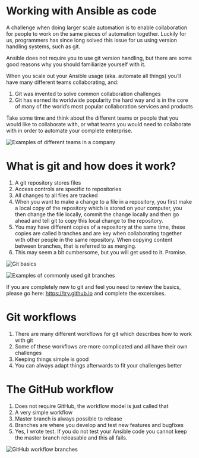 # Working with Ansible as code
A challenge when doing larger scale automation is to enable collaboration for people to work on the same pieces of automation together. Luckily for us, programmers has since long solved this issue for us using version handling systems, such as git.

Ansible does not require you to use git version handling, but there are some good reasons why you should familiarize yourself with it.

When you scale out your Ansible usage (aka. automate all things) you’ll have many different teams collaborating, and:
1. Git was invented to solve common collaboration challenges
2. Git has earned its worldwide popularity the hard way and is in the core of many of the world’s most popular collaboration services and products

Take some time and think about the different teams or people that you would like to collaborate with, or what teams you would need to collaborate with in order to automate your complete enterprise.

 ![Examples of different teams in a company](https://github.com/mglantz/ansible-roadshow/blob/master/content/different-teams.png?raw=true)

# What is git and how does it work?
1. A git repository stores files
2. Access controls are specific to repositories
3. All changes to all files are tracked
4. When you want to make a change to a file in a repository, you first make a local copy of the repository which is stored on your computer, you then change the file locally, commit the change locally and then go ahead and tell git to copy this local change to the repository. 
5. You may have different copies of a repository at the same time, these copies are called branches and are key when collaborating together with other people in the same repository. When copying content between branches, that is referred to as merging.
6. This may seem a bit cumbersome, but you will get used to it. Promise.

 ![Git basics](https://github.com/mglantz/ansible-roadshow/blob/master/content/git-repo.png?raw=true)
 
 ![Examples of commonly used git branches](https://github.com/mglantz/ansible-roadshow/blob/master/content/git-branches.png?raw=true)

If you are completely new to git and feel you need to review the basics, please go here: https://try.github.io and complete the excersises. 

# Git workflows
1. There are many different workflows for git which describes how to work with git
2. Some of these workflows are more complicated and all have their own challenges
3. Keeping things simple is good
4. You can always adapt things afterwards to fit your challenges better

# The GitHub workflow
1. Does not require GitHub, the workflow model is just called that
2. A very simple workflow
3. Master branch is always possible to release
4. Branches are where you develop and test new features and bugfixes
5. Yes, I wrote test. If you do not test your Ansible code you cannot keep the master branch releasable and this all fails.

 ![GitHub workflow branches](https://github.com/mglantz/ansible-roadshow/blob/master/content/git-branches.png?raw=true)

